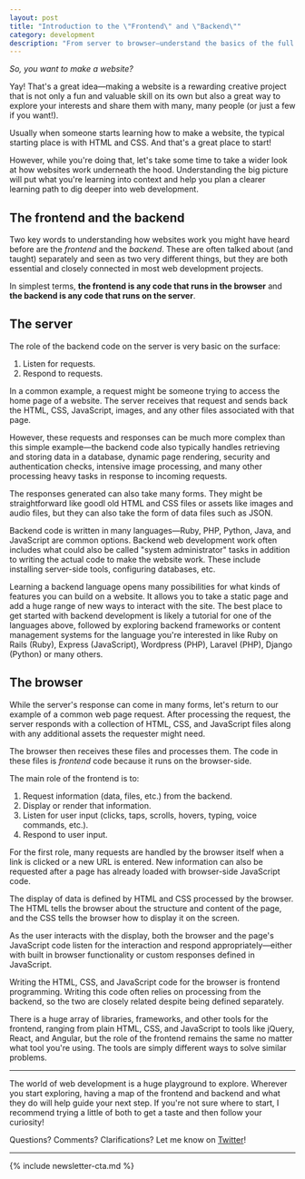 ```yaml
---
layout: post
title: "Introduction to the \"Frontend\" and \"Backend\""
category: development
description: "From server to browser—understand the basics of the full stack to create a clear learning path."
---
```


_So, you want to make a website?_

Yay! That's a great idea—making a website is a rewarding creative project that is not only a fun and valuable skill on its own but also a great way to explore your interests and share them with many, many people (or just a few if you want!).

Usually when someone starts learning how to make a website, the typical starting place is with HTML and CSS. And that's a great place to start!

However, while you're doing that, let's take some time to take a wider look at how websites work underneath the hood. Understanding the big picture will put what you're learning into context and help you plan a clearer learning path to dig deeper into web development.

## The frontend and the backend

Two key words to understanding how websites work you might have heard before are the _frontend_ and the _backend_. These are often talked about (and taught) separately and seen as two very different things, but they are both essential and closely connected in most web development projects.

In simplest terms, **the frontend is any code that runs in the browser** and **the backend is any code that runs on the server**.

## The server

The role of the backend code on the server is very basic on the surface:

1. Listen for requests.
2. Respond to requests.

In a common example, a request might be someone trying to access the home page of a website. The server receives that request and sends back the HTML, CSS, JavaScript, images, and any other files associated with that page.

However, these requests and responses can be much more complex than this simple example—the backend code also typically handles retrieving and storing data in a database, dynamic page rendering, security and authentication checks, intensive image processing, and many other processing heavy tasks in response to incoming requests.

The responses generated can also take many forms. They might be straightforward like goodl old HTML and CSS files or assets like images and audio files, but they can also take the form of data files such as JSON.

Backend code is written in many languages—Ruby, PHP, Python, Java, and JavaScript are common options. Backend web development work often includes what could also be called "system administrator" tasks in addition to writing the actual code to make the website work. These include installing server-side tools, configuring databases, etc.

Learning a backend language opens many possibilities for what kinds of features you can build on a website. It allows you to take a static page and add a huge range of new ways to interact with the site. The best place to get started with backend development is likely a tutorial for one of the languages above, followed by exploring backend frameworks or content management systems for the language you're interested in like Ruby on Rails (Ruby), Express (JavaScript), Wordpress (PHP), Laravel (PHP), Django (Python) or many others.

## The browser

While the server's response can come in many forms, let's return to our example of a common web page request. After processing the request, the server responds with a collection of HTML, CSS, and JavaScript files along with any additional assets the requester might need.

The browser then receives these files and processes them. The code in these files is _frontend_ code because it runs on the browser-side.

The main role of the frontend is to:

1. Request information (data, files, etc.) from the backend.
2. Display or render that information.
3. Listen for user input (clicks, taps, scrolls, hovers, typing, voice commands, etc.).
4. Respond to user input.

For the first role, many requests are handled by the browser itself when a link is clicked or a new URL is entered. New information can also be requested after a page has already loaded with browser-side JavaScript code.

The display of data is defined by HTML and CSS processed by the browser. The HTML tells the browser about the structure and content of the page, and the CSS tells the browser how to display it on the screen.

As the user interacts with the display, both the browser and the page's JavaScript code listen for the interaction and respond appropriately—either with built in browser functionality or custom responses defined in JavaScript.

Writing the HTML, CSS, and JavaScript code for the browser is frontend programming. Writing this code often relies on processing from the backend, so the two are closely related despite being defined separately.

There is a huge array of libraries, frameworks, and other tools for the frontend, ranging from plain HTML, CSS, and JavaScript to tools like jQuery, React, and Angular, but the role of the frontend remains the same no matter what tool you're using. The tools are simply different ways to solve similar problems.

---

The world of web development is a huge playground to explore. Wherever you start exploring, having a map of the frontend and backend and what they do will help guide your next step. If you're not sure where to start, I recommend trying a little of both to get a taste and then follow your curiosity!

Questions? Comments? Clarifications? Let me know on [Twitter](http://twitter.com/kev_mcg)!

---

{% include newsletter-cta.md %}
